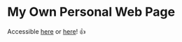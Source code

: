 # My Own Personal Web Page
Accessible [here](http://ericadamski.com/) or [here](http://ericadamski.github.io)! :+1:
